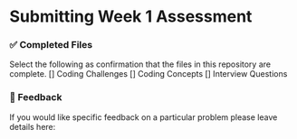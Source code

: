 # Submitting Week 1 Assessment

### ✅ Completed Files
Select the following as confirmation that the files in this repository are complete.
[] Coding Challenges
[] Coding Concepts
[] Interview Questions

### 📝 Feedback
If you would like specific feedback on a particular problem please leave details here:
